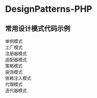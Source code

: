 # DesignPatterns-PHP
## 常用设计模式代码示例  
单例模式  
工厂模式  
注册器模式  
适配器模式  
策略模式  
装饰模式  
依赖注入模式  
代理模式  
迭代器模式  

